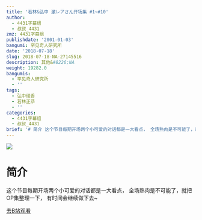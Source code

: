 ```yaml
---
title: '若林&弘中 激レアさん开场集 #1~#10'
author:
  - 4431字幕组
  - 叔叔_4431
zmz: 4431字幕组
publishdate: '2001-01-03'
bangumi: 罕见奇人研究所
date: '2018-07-18'
slug: 2018-07-18-NA-27145516
description: 其他&#8226;NA
weight: 19282.0
bangumis:
  - 罕见奇人研究所
  - ''
tags:
  - 弘中绫香
  - 若林正恭
  - ''
categories:
  - 4431字幕组
  - 叔叔_4431
brief: '# 简介 这个节目每期开场两个小可爱的对话都是一大看点， 全场熟肉是不可能了，就把OP集整理一下， 有时间会继续做下去~'
---
```

![](https://i.imgur.com/tI4aziO.jpg)
# 简介  
这个节目每期开场两个小可爱的对话都是一大看点，
全场熟肉是不可能了，就把OP集整理一下，
有时间会继续做下去~  

[去B站观看](https://www.bilibili.com/video/av27145516/)
 

